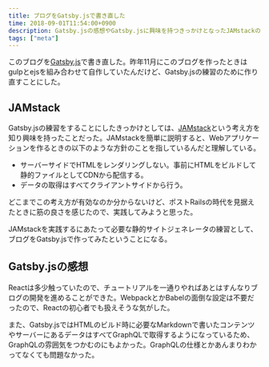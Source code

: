 ```yaml
---
title: ブログをGatsby.jsで書き直した
time: 2018-09-01T11:54:00+0900
description: Gatsby.jsの感想やGatsby.jsに興味を持つきっかけとなったJAMstackの話
tags: ["meta"]
---
```


このブログを[Gatsby.js](https://www.gatsbyjs.org)で書き直した。昨年11月にこのブログを作ったときはgulpとejsを組み合わせて自作していたんだけど、Gatsby.jsの練習のために作り直すことにした。

## JAMstack
Gatsby.jsの練習をすることにしたきっかけとしては、[JAMstack](https://jamstack.org/)という考え方を知り興味を持ったことだった。JAMstackを簡単に説明すると、Webアプリケーションを作るときの以下のような方針のことを指しているんだと理解している。

* サーバーサイドでHTMLをレンダリングしない。事前にHTMLをビルドして静的ファイルとしてCDNから配信する。
* データの取得はすべてクライアントサイドから行う。

どこまでこの考え方が有効なのか分からないけど、ポストRailsの時代を見据えたときに筋の良さを感じたので、実践してみようと思った。

JAMstackを実践するにあたって必要な静的サイトジェネレータの練習として、ブログをGatsby.jsで作ってみたということになる。

## Gatsby.jsの感想
Reactは多少触っていたので、チュートリアルを一通りやればあとはすんなりブログの開発を進めることができた。WebpackとかBabelの面倒な設定は不要だったので、Reactの初心者でも扱えそうな気がした。

また、Gatsby.jsではHTMLのビルド時に必要なMarkdownで書いたコンテンツやサーバーにあるデータはすべてGraphQLで取得するようになっているため、GraphQLの雰囲気をつかむのにもよかった。GraphQLの仕様とかあんまりわかってなくても問題なかった。
